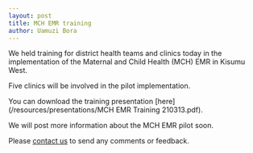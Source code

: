 ```yaml
---
layout: post
title: MCH EMR training
author: Uamuzi Bora
---
```


We held training for district health teams and clinics today in the implementation of the Maternal and Child Health (MCH) EMR in Kisumu West.

Five clinics will be involved in the pilot implementation.

You can download the training presentation [here](/resources/presentations/MCH EMR Training 210313.pdf).

We will post more information about the MCH EMR pilot soon.

Please [contact us](/contact) to send any comments or feedback.







